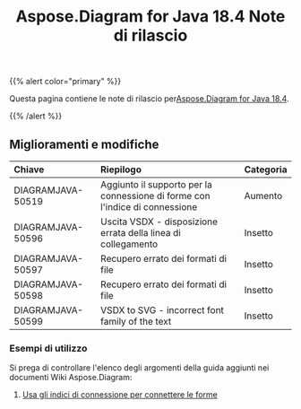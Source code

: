 ﻿---
title: Aspose.Diagram for Java 18.4 Note di rilascio
type: docs
weight: 90
url: /it/java/aspose-diagram-for-java-18-4-release-notes/
---
{{% alert color="primary" %}} 

 Questa pagina contiene le note di rilascio per[Aspose.Diagram for Java 18.4](https://docs.aspose.com/diagram/java/aspose-diagram-for-java-18-4-release-notes/).

{{% /alert %}} 
## **Miglioramenti e modifiche**

|**Chiave**|**Riepilogo**|**Categoria**|
|:- |:- |:- |
|DIAGRAMJAVA-50519|Aggiunto il supporto per la connessione di forme con l'indice di connessione|Aumento|
|DIAGRAMJAVA-50596|Uscita VSDX - disposizione errata della linea di collegamento|Insetto|
|DIAGRAMJAVA-50597|Recupero errato dei formati di file|Insetto|
|DIAGRAMJAVA-50598|Recupero errato dei formati di file|Insetto|
|DIAGRAMJAVA-50599|VSDX to SVG - incorrect font family of the text|Insetto|
### **Esempi di utilizzo**
Si prega di controllare l'elenco degli argomenti della guida aggiunti nei documenti Wiki Aspose.Diagram:

1. [Usa gli indici di connessione per connettere le forme](/diagram/it/java/use-connection-indexes-to-connect-shapes/)
